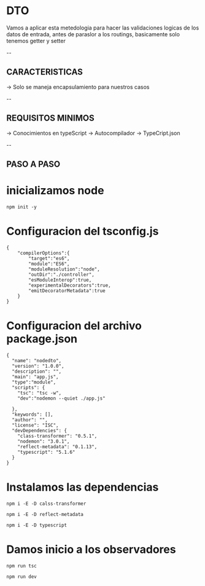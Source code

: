 # DTO

Vamos a aplicar esta metedologia para hacer las validaciones logicas de los
datos de entrada, antes de paraslor a los routings, basicamente solo tenemos 
getter y setter

-- 

## CARACTERISTICAS

-> Solo se maneja encapsulamiento para nuestros casos

--

## REQUISITOS MINIMOS

-> Conocimientos en typeScript
-> Autocompilador
-> TypeCript.json

--

## PASO A PASO

# inicializamos node

```
npm init -y
```
# Configuracion del tsconfig.js

```
{
    "compilerOptions":{
        "target":"es6",
        "module":"ES6",
        "moduleResolution":"node",
        "outDir":"./controller",
        "esModuleInterop":true,
        "experimentalDecorators":true,
        "emitDecoratorMetadata":true
    }
}
``` 

# Configuracion del archivo package.json

```
{
  "name": "nodedto",
  "version": "1.0.0",
  "description": "",
  "main": "app.js",
  "type":"module",
  "scripts": {
    "tsc": "tsc -w",
    "dev":"nodemon --quiet ./app.js"
    
  },
  "keywords": [],
  "author": "",
  "license": "ISC",
  "devDependencies": {
    "class-transformer": "0.5.1",
    "nodemon": "3.0.1",
    "reflect-metadata": "0.1.13",
    "typescript": "5.1.6"
  }
}

```

# Instalamos las dependencias

```
npm i -E -D calss-transformer
```

```
npm i -E -D reflect-metadata
```

```
npm i -E -D typescript
```

# Damos inicio a los observadores

```
npm run tsc
```

```
npm run dev
```